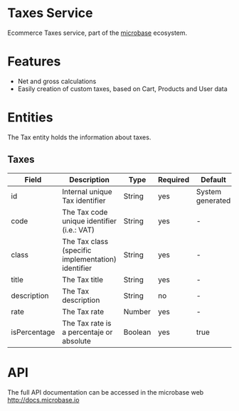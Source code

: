 # Taxes Service

Ecommerce Taxes service, part of the [microbase](http://microbase.io)
ecosystem.

# Features

* Net and gross calculations
* Easily creation of custom taxes, based on Cart, Products and User data

# Entities

The Tax entity holds the information about taxes.

## Taxes

Field | Description| Type | Required | Default
------|------------|------|----------|--------
id | Internal unique Tax identifier | String | yes | System generated
code | The Tax code unique identifier (i.e.: VAT) | String | yes | -
class | The Tax class (specific implementation) identifier | String | yes | -
title | The Tax title | String | yes | -
description | The Tax description | String | no | -
rate | The Tax rate | Number | yes | -
isPercentage | The Tax rate is a percentaje or absolute | Boolean | yes | true

# API

The full API documentation can be accessed in the microbase web http://docs.microbase.io
